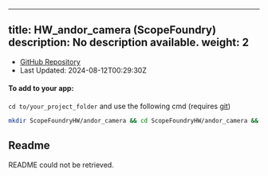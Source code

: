 
---
title: HW_andor_camera (ScopeFoundry)
description: No description available.
weight: 2
---
- [GitHub Repository](https://github.com/ScopeFoundry/HW_andor_camera)
- Last Updated: 2024-08-12T00:29:30Z


#### To add to your app:

`cd to/your_project_folder` and use the following cmd (requires [git](/docs/100_development/20_git/))

```bash
mkdir ScopeFoundryHW/andor_camera && cd ScopeFoundryHW/andor_camera && git init --initial-branch=master && git remote add upstream_ScopeFoundry https://github.com/ScopeFoundry/HW_andor_camera && git pull upstream_ScopeFoundry master && cd ../..
```

## Readme
README could not be retrieved.
